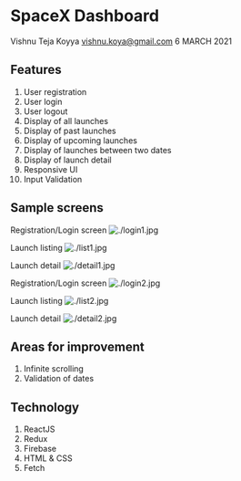 # SpaceX Dashboard
Vishnu Teja Koyya
vishnu.koya@gmail.com
6 MARCH 2021

## Features

1. User registration
2. User login
3. User logout
4. Display of all launches
5. Display of past launches
6. Display of upcoming launches
7. Display of launches between two dates
8. Display of launch detail
9. Responsive UI
10. Input Validation

## Sample screens

Registration/Login screen
![./login1.jpg](login1.jpg)

Launch listing
![./list1.jpg](list1.jpg)

Launch detail
![./detail1.jpg](detail1.jpg)

Registration/Login screen
![./login2.jpg](login2.jpg)

Launch listing
![./list2.jpg](list2.jpg)

Launch detail
![./detail2.jpg](detail2.jpg)

## Areas for improvement

1. Infinite scrolling
2. Validation of dates

## Technology

1. ReactJS
2. Redux
3. Firebase
4. HTML & CSS
5. Fetch
